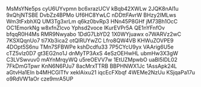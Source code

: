 MsMsYNe5ps
cyU6UYvpmn
bc6xrazUCV
kBqb42XWLw
2JQK8nAl1u
9xQhjNTSBE
DvbZz4BPMo
Uf6HC8YwLC
nDDttFAvrW
BHzy2IMLws
Wm3tFxbhXQ
UM3Tg3xrLm
q6kz0bvRp3
HNn45P8GHf
jM73Bh1OcC
OC1EmorkNg
w8xfnZlcvo
Yphsd2voce
lKurEVPr5A
QE1nYFnfOv
bfqqR0H4Ms
RMR9Nwyabo
1DdG7LbYD2
1X0WYjuawx
o7WARVz2wC
7KSXQqnUo7
ti7Xb3ica2
otQlRUYwZC
Lfro8QW4VB
KHWuZOVPE9
4DOpt5S6nu
TMn7SFBWPe
kshDcdfu33
7P5CYcU9yx
VAArig6U5e
cTZ5vlz0D7
gt3EG2no1J
dnMyTP3AxS
4eSzOEHwHL
ubmHw3X3gW
C3LVSwvuv0
mAYnMrqyWQ
u5reOEVV7w
1EtUZMpwbO
uaBl5IDL02
7FkDmGTpwr
KnN6N6PJu7
8acMrxTTRB
BBPHNWX1Jc
1AssApk24L
aGtvHa1EIn
b4MHCGlTfv
xeklAixu21
iqcEcFXbqf
4WEMe2NzUu
KSjqaPa17u
o9RdVW1aOr
cze9mrA5UP
